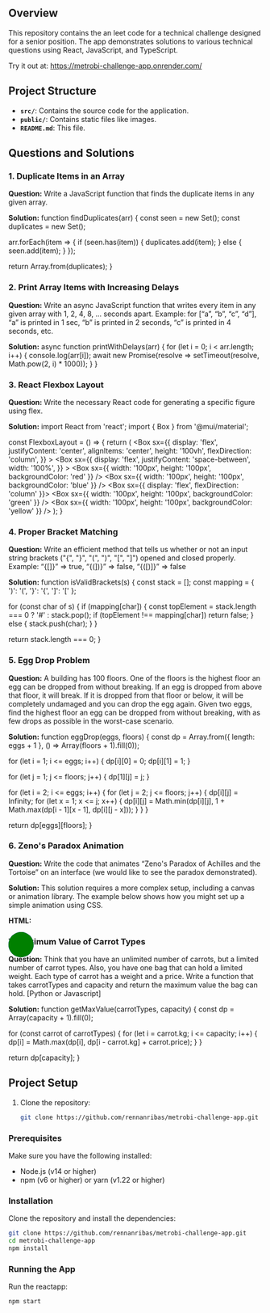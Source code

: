 ## Overview

This repository contains the an leet code for a technical challenge designed for a senior position. The app demonstrates solutions to various technical questions using React, JavaScript, and TypeScript.

Try it out at: https://metrobi-challenge-app.onrender.com/

## Project Structure

- **`src/`**: Contains the source code for the application.
- **`public/`**: Contains static files like images.
- **`README.md`**: This file.

## Questions and Solutions

### 1. Duplicate Items in an Array

**Question:** Write a JavaScript function that finds the duplicate items in any given array.

**Solution:**
function findDuplicates(arr) {
const seen = new Set();
const duplicates = new Set();

arr.forEach(item => {
if (seen.has(item)) {
duplicates.add(item);
} else {
seen.add(item);
}
});

return Array.from(duplicates);
}

### 2. Print Array Items with Increasing Delays

**Question:** Write an async JavaScript function that writes every item in any given array with 1, 2, 4, 8, ... seconds apart. Example: for [“a”, “b”, “c”, “d”], “a” is printed in 1 sec, “b” is printed in 2 seconds, “c” is printed in 4 seconds, etc.

**Solution:**
async function printWithDelays(arr) {
for (let i = 0; i < arr.length; i++) {
console.log(arr[i]);
await new Promise(resolve => setTimeout(resolve, Math.pow(2, i) \* 1000));
}
}

### 3. React Flexbox Layout

**Question:** Write the necessary React code for generating a specific figure using flex.

**Solution:**
import React from 'react';
import { Box } from '@mui/material';

const FlexboxLayout = () => {
return (
<Box
sx={{
        display: 'flex',
        justifyContent: 'center',
        alignItems: 'center',
        height: '100vh',
        flexDirection: 'column',
      }} >
<Box
sx={{
          display: 'flex',
          justifyContent: 'space-between',
          width: '100%',
        }} >
<Box sx={{ width: '100px', height: '100px', backgroundColor: 'red' }} />
<Box sx={{ width: '100px', height: '100px', backgroundColor: 'blue' }} />
</Box>
<Box sx={{ display: 'flex', flexDirection: 'column' }}>
<Box sx={{ width: '100px', height: '100px', backgroundColor: 'green' }} />
<Box sx={{ width: '100px', height: '100px', backgroundColor: 'yellow' }} />
</Box>
</Box>
);
}

### 4. Proper Bracket Matching

**Question:** Write an efficient method that tells us whether or not an input string brackets ("{", "}", "(", ")", "[", "]") opened and closed properly. Example: “{[]}” => true, “{(])}” => false, “{([)]}” => false

**Solution:**
function isValidBrackets(s) {
const stack = [];
const mapping = { ')': '(', '}': '{', ']': '[' };

for (const char of s) {
if (mapping[char]) {
const topElement = stack.length === 0 ? '#' : stack.pop();
if (topElement !== mapping[char]) return false;
} else {
stack.push(char);
}
}

return stack.length === 0;
}

### 5. Egg Drop Problem

**Question:** A building has 100 floors. One of the floors is the highest floor an egg can be dropped from without breaking. If an egg is dropped from above that floor, it will break. If it is dropped from that floor or below, it will be completely undamaged and you can drop the egg again. Given two eggs, find the highest floor an egg can be dropped from without breaking, with as few drops as possible in the worst-case scenario.

**Solution:**
function eggDrop(eggs, floors) {
const dp = Array.from({ length: eggs + 1 }, () => Array(floors + 1).fill(0));

for (let i = 1; i <= eggs; i++) {
dp[i][0] = 0;
dp[i][1] = 1;
}

for (let j = 1; j <= floors; j++) {
dp[1][j] = j;
}

for (let i = 2; i <= eggs; i++) {
for (let j = 2; j <= floors; j++) {
dp[i][j] = Infinity;
for (let x = 1; x <= j; x++) {
dp[i][j] = Math.min(dp[i][j], 1 + Math.max(dp[i - 1][x - 1], dp[i][j - x]));
}
}
}

return dp[eggs][floors];
}

### 6. Zeno's Paradox Animation

**Question:** Write the code that animates “Zeno's Paradox of Achilles and the Tortoise” on an interface (we would like to see the paradox demonstrated).

**Solution:** This solution requires a more complex setup, including a canvas or animation library. The example below shows how you might set up a simple animation using CSS.

**HTML:**

<!DOCTYPE html>
<html>
<head>
  <style>
    .achilles, .tortoise {
      position: absolute;
      width: 50px;
      height: 50px;
      background-color: blue;
      border-radius: 50%;
    }
    .tortoise {
      background-color: green;
    }
    @keyframes move {
      from { left: 0; }
      to { left: 100%; }
    }
  </style>
</head>
<body>
  <div class="achilles"></div>
  <div class="tortoise"></div>
  <script>
    const achilles = document.querySelector('.achilles');
    const tortoise = document.querySelector('.tortoise');
    
    let distance = 0;
    function animate() {
      distance += 1;
      achilles.style.left = distance + '%';
      tortoise.style.left = distance / 2 + '%';
      if (distance < 100) {
        requestAnimationFrame(animate);
      }
    }
    
    animate();
  </script>
</body>
</html>

### 7. Maximum Value of Carrot Types

**Question:** Think that you have an unlimited number of carrots, but a limited number of carrot types. Also, you have one bag that can hold a limited weight. Each type of carrot has a weight and a price. Write a function that takes carrotTypes and capacity and return the maximum value the bag can hold. [Python or Javascript]

**Solution:**
function getMaxValue(carrotTypes, capacity) {
const dp = Array(capacity + 1).fill(0);

for (const carrot of carrotTypes) {
for (let i = carrot.kg; i <= capacity; i++) {
dp[i] = Math.max(dp[i], dp[i - carrot.kg] + carrot.price);
}
}

return dp[capacity];
}

## Project Setup

1. Clone the repository:
   ```bash
   git clone https://github.com/rennanribas/metrobi-challenge-app.git
   ```

### Prerequisites

Make sure you have the following installed:

- Node.js (v14 or higher)
- npm (v6 or higher) or yarn (v1.22 or higher)

### Installation

Clone the repository and install the dependencies:

```bash
git clone https://github.com/rennanribas/metrobi-challenge-app.git
cd metrobi-challenge-app
npm install
```

### Running the App

Run the reactapp:

```bash
npm start
```
